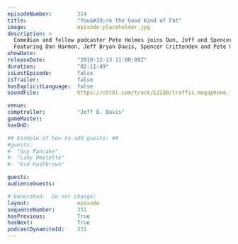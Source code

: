 ```yaml
---
episodeNumber:        314
title:                "You&#39;re the Good Kind of Fat"
image:                episode-placeholder.jpg
description: >
  Comedian and fellow podcaster Pete Holmes joins Dan, Jeff and Spencer to answer: What Hurts Pete Holmes?
  Featuring Dan Harmon, Jeff Bryan Davis, Spencer Crittenden and Pete Holmes.
showDate:             
releaseDate:          "2018-12-13 11:00:00Z"
duration:             "02:11:49"
isLostEpisode:        false
isTrailer:            false
hasExplicitLanguage:  false
soundFile:            https://chtbl.com/track/E2288/traffic.megaphone.fm/STA8064478533.mp3

venue:                
comptroller:          "Jeff B. Davis"
gameMaster:           
hasDnD:               

## Example of how to add guests: ##
#guests:
#- "Guy Pancake"
#- "Lady Omelette"
#- "Kid Hashbrown"

guests:
audienceGuests:

# Generated.  Do not change:
layout:               episode
sequenceNumber:       331
hasPrevious:          True
hasNext:              True
podcastDynamiteId:    331
---
```


<!-- The episode description will be rendered here -->
<!-- Add your content below here -->

